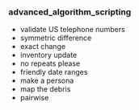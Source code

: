 ### advanced_algorithm_scripting

* validate US telephone numbers
* symmetric difference
* exact change
* inventory update
* no repeats please
* friendly date ranges
* make a persona
* map the debris
* pairwise
